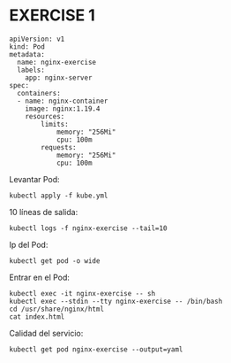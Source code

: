 EXERCISE 1
==========

```
apiVersion: v1
kind: Pod
metadata:
  name: nginx-exercise
  labels:
    app: nginx-server
spec:
  containers:
  - name: nginx-container
    image: nginx:1.19.4
    resources:
        limits:
            memory: "256Mi"
            cpu: 100m
        requests:
            memory: "256Mi"
            cpu: 100m
```
Levantar Pod:
```
kubectl apply -f kube.yml
````
10 líneas de salida:
```
kubectl logs -f nginx-exercise --tail=10
```
Ip del Pod:
```
kubectl get pod -o wide
````
Entrar en el Pod:
```
kubectl exec -it nginx-exercise -- sh
kubectl exec --stdin --tty nginx-exercise -- /bin/bash
cd /usr/share/nginx/html
cat index.html
```
Calidad del servicio:
```
kubectl get pod nginx-exercise --output=yaml
```